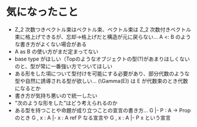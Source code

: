 # 気になったこと
- Z_2 次数つきベクトル束はベクトル束、ベクトル束は Z_2 次数付きベクトル束に格上げできるが、忘却→格上げだと構造が元に戻らない... A <: B のような書き方がよくない場合がある
- A as B の使い方がまだ定まってない
- base type がほしい（Topのようなオブジェクトの型(?)があまりほしくないのと、型が常に一番強い方でついてほしい
- ある形をした項について型付けを可能にする必要があり、部分代数のような型や自然に誘導される型が欲しい... \(\Gamma(E)\) は E が代数束のとき代数になるとか
- 書き方が気持ち悪いので統一したい
- "次のような形をした"はどう考えられるのか
- ある型を持つことや命題が成り立つことの宣言の書き方... G |- P : A -> Prop のとき G , x : A |- x : A ref P なる宣言や G , x : A |- P x という宣言